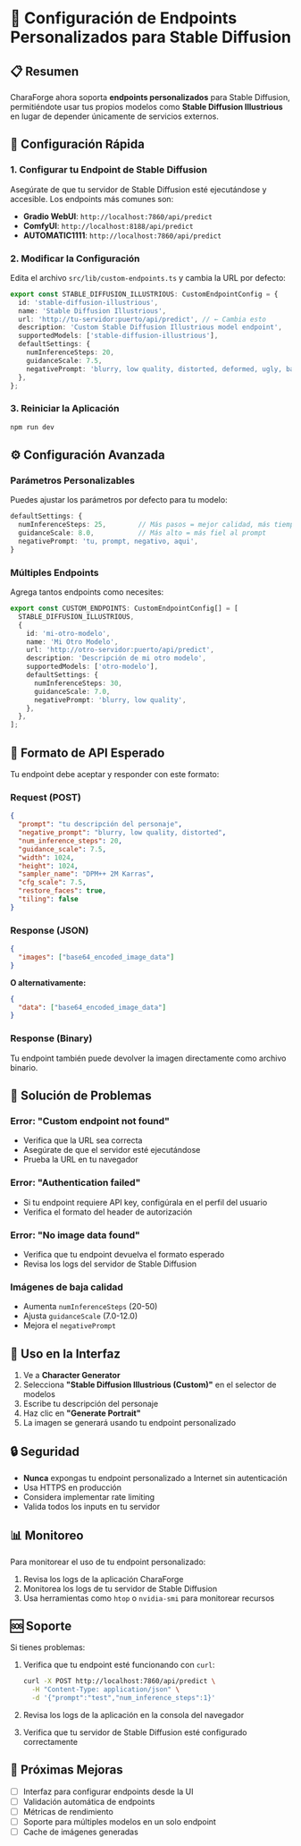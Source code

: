# 🎨 Configuración de Endpoints Personalizados para Stable Diffusion

## 📋 Resumen

CharaForge ahora soporta **endpoints personalizados** para Stable Diffusion, permitiéndote usar tus propios modelos como **Stable Diffusion Illustrious** en lugar de depender únicamente de servicios externos.

## 🚀 Configuración Rápida

### 1. **Configurar tu Endpoint de Stable Diffusion**

Asegúrate de que tu servidor de Stable Diffusion esté ejecutándose y accesible. Los endpoints más comunes son:

- **Gradio WebUI**: `http://localhost:7860/api/predict`
- **ComfyUI**: `http://localhost:8188/api/predict`
- **AUTOMATIC1111**: `http://localhost:7860/api/predict`

### 2. **Modificar la Configuración**

Edita el archivo `src/lib/custom-endpoints.ts` y cambia la URL por defecto:

```typescript
export const STABLE_DIFFUSION_ILLUSTRIOUS: CustomEndpointConfig = {
  id: 'stable-diffusion-illustrious',
  name: 'Stable Diffusion Illustrious',
  url: 'http://tu-servidor:puerto/api/predict', // ← Cambia esto
  description: 'Custom Stable Diffusion Illustrious model endpoint',
  supportedModels: ['stable-diffusion-illustrious'],
  defaultSettings: {
    numInferenceSteps: 20,
    guidanceScale: 7.5,
    negativePrompt: 'blurry, low quality, distorted, deformed, ugly, bad anatomy',
  },
};
```

### 3. **Reiniciar la Aplicación**

```bash
npm run dev
```

## ⚙️ Configuración Avanzada

### **Parámetros Personalizables**

Puedes ajustar los parámetros por defecto para tu modelo:

```typescript
defaultSettings: {
  numInferenceSteps: 25,        // Más pasos = mejor calidad, más tiempo
  guidanceScale: 8.0,           // Más alto = más fiel al prompt
  negativePrompt: 'tu, prompt, negativo, aqui',
}
```

### **Múltiples Endpoints**

Agrega tantos endpoints como necesites:

```typescript
export const CUSTOM_ENDPOINTS: CustomEndpointConfig[] = [
  STABLE_DIFFUSION_ILLUSTRIOUS,
  {
    id: 'mi-otro-modelo',
    name: 'Mi Otro Modelo',
    url: 'http://otro-servidor:puerto/api/predict',
    description: 'Descripción de mi otro modelo',
    supportedModels: ['otro-modelo'],
    defaultSettings: {
      numInferenceSteps: 30,
      guidanceScale: 7.0,
      negativePrompt: 'blurry, low quality',
    },
  },
];
```

## 🔧 Formato de API Esperado

Tu endpoint debe aceptar y responder con este formato:

### **Request (POST)**
```json
{
  "prompt": "tu descripción del personaje",
  "negative_prompt": "blurry, low quality, distorted",
  "num_inference_steps": 20,
  "guidance_scale": 7.5,
  "width": 1024,
  "height": 1024,
  "sampler_name": "DPM++ 2M Karras",
  "cfg_scale": 7.5,
  "restore_faces": true,
  "tiling": false
}
```

### **Response (JSON)**
```json
{
  "images": ["base64_encoded_image_data"]
}
```

**O alternativamente:**
```json
{
  "data": ["base64_encoded_image_data"]
}
```

### **Response (Binary)**
Tu endpoint también puede devolver la imagen directamente como archivo binario.

## 🐛 Solución de Problemas

### **Error: "Custom endpoint not found"**
- Verifica que la URL sea correcta
- Asegúrate de que el servidor esté ejecutándose
- Prueba la URL en tu navegador

### **Error: "Authentication failed"**
- Si tu endpoint requiere API key, configúrala en el perfil del usuario
- Verifica el formato del header de autorización

### **Error: "No image data found"**
- Verifica que tu endpoint devuelva el formato esperado
- Revisa los logs del servidor de Stable Diffusion

### **Imágenes de baja calidad**
- Aumenta `numInferenceSteps` (20-50)
- Ajusta `guidanceScale` (7.0-12.0)
- Mejora el `negativePrompt`

## 📱 Uso en la Interfaz

1. Ve a **Character Generator**
2. Selecciona **"Stable Diffusion Illustrious (Custom)"** en el selector de modelos
3. Escribe tu descripción del personaje
4. Haz clic en **"Generate Portrait"**
5. La imagen se generará usando tu endpoint personalizado

## 🔒 Seguridad

- **Nunca** expongas tu endpoint personalizado a Internet sin autenticación
- Usa HTTPS en producción
- Considera implementar rate limiting
- Valida todos los inputs en tu servidor

## 📊 Monitoreo

Para monitorear el uso de tu endpoint personalizado:

1. Revisa los logs de la aplicación CharaForge
2. Monitorea los logs de tu servidor de Stable Diffusion
3. Usa herramientas como `htop` o `nvidia-smi` para monitorear recursos

## 🆘 Soporte

Si tienes problemas:

1. Verifica que tu endpoint esté funcionando con `curl`:
   ```bash
   curl -X POST http://localhost:7860/api/predict \
     -H "Content-Type: application/json" \
     -d '{"prompt":"test","num_inference_steps":1}'
   ```

2. Revisa los logs de la aplicación en la consola del navegador

3. Verifica que tu servidor de Stable Diffusion esté configurado correctamente

## 🎯 Próximas Mejoras

- [ ] Interfaz para configurar endpoints desde la UI
- [ ] Validación automática de endpoints
- [ ] Métricas de rendimiento
- [ ] Soporte para múltiples modelos en un solo endpoint
- [ ] Cache de imágenes generadas